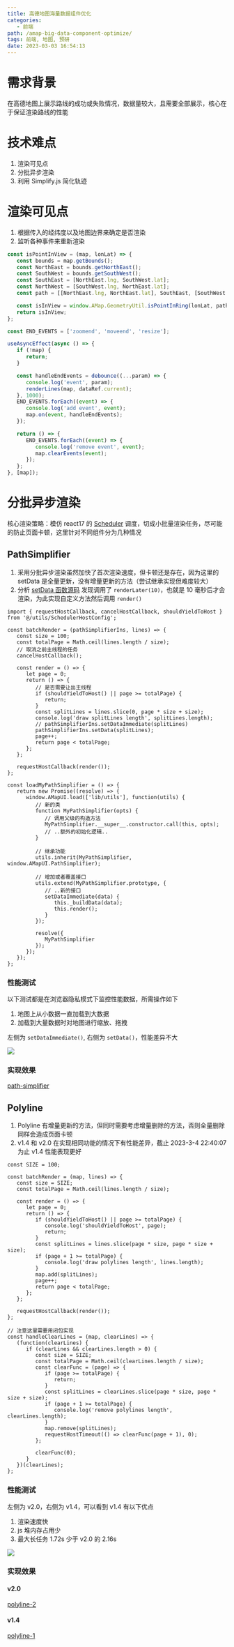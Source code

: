 ```yaml
---
title: 高德地图海量数据组件优化
categories:
   - 前端
path: /amap-big-data-component-optimize/
tags: 前端, 地图, 预研
date: 2023-03-03 16:54:13
---
```


# 需求背景

在高德地图上展示路线的成功或失败情况，数据量较大，且需要全部展示，核心在于保证渲染路线的性能

# 技术难点

1. 渲染可见点
2. 分批异步渲染
3. 利用 Simplify.js 简化轨迹

# 渲染可见点

1. 根据传入的经纬度以及地图边界来确定是否渲染
2. 监听各种事件来重新渲染

```js
const isPointInView = (map, lonLat) => {
   const bounds = map.getBounds();
   const NorthEast = bounds.getNorthEast();
   const SouthWest = bounds.getSouthWest();
   const SouthEast = [NorthEast.lng, SouthWest.lat];
   const NorthWest = [SouthWest.lng, NorthEast.lat];
   const path = [[NorthEast.lng, NorthEast.lat], SouthEast, [SouthWest.lng, SouthWest.lat], NorthWest];

   const isInView = window.AMap.GeometryUtil.isPointInRing(lonLat, path);
   return isInView;
};

const END_EVENTS = ['zoomend', 'moveend', 'resize'];

useAsyncEffect(async () => {
   if (!map) {
      return;
   }

   const handleEndEvents = debounce((...param) => {
      console.log('event', param);
      renderLines(map, dataRef.current);
   }, 1000);
   END_EVENTS.forEach((event) => {
      console.log('add event', event);
      map.on(event, handleEndEvents);
   });

   return () => {
      END_EVENTS.forEach((event) => {
         console.log('remove event', event);
         map.clearEvents(event);
      });
   };
}, [map]);
```

# 分批异步渲染

核心渲染策略：模仿 react17 的 [Scheduler](https://github.com/facebook/react/blob/12adaffef7105e2714f82651ea51936c563fe15c/packages/scheduler/src/forks/SchedulerHostConfig.default.js#L224) 调度，切成小批量渲染任务，尽可能的防止页面卡顿，这里针对不同组件分为几种情况

## PathSimplifier

1. 采用分批异步渲染虽然加快了首次渲染速度，但卡顿还是存在，因为这里的 setData 是全量更新，没有增量更新的方法（尝试继承实现但难度较大）
2. 分析 [setData 函数源码](https://webapi.amap.com/ui/1.1/ui/misc/PathSimplifier.js) 发现调用了 `renderLater(10)`，也就是 10 毫秒后才会渲染，为此实现自定义方法然后调用 `render()`

```js{19}
import { requestHostCallback, cancelHostCallback, shouldYieldToHost } from '@/utils/SchedulerHostConfig';

const batchRender = (pathSimplifierIns, lines) => {
   const size = 100;
   const totalPage = Math.ceil(lines.length / size);
   // 取消之前主线程的任务
   cancelHostCallback();

   const render = () => {
      let page = 0;
      return () => {
         // 是否需要让出主线程
         if (shouldYieldToHost() || page >= totalPage) {
            return;
         }
         const splitLines = lines.slice(0, page * size + size);
         console.log('draw splitLines length', splitLines.length);
         // pathSimplifierIns.setDataImmediate(splitLines)
         pathSimplifierIns.setData(splitLines);
         page++;
         return page < totalPage;
      };
   };

   requestHostCallback(render());
};

const loadMyPathSimplifier = () => {
   return new Promise((resolve) => {
      window.AMapUI.load(['lib/utils'], function(utils) {
         // 新的类
         function MyPathSimplifier(opts) {
            // 调用父级的构造方法
            MyPathSimplifier.__super__.constructor.call(this, opts);
            // ..额外的初始化逻辑..
         }

         // 继承功能
         utils.inherit(MyPathSimplifier, window.AMapUI.PathSimplifier);

         // 增加或者覆盖接口
         utils.extend(MyPathSimplifier.prototype, {
            // ..新的接口
            setDataImmediate(data) {
               this._buildData(data);
               this.render();
            }
         });

         resolve({
            MyPathSimplifier
         });
      });
   });
};
```

### 性能测试

以下测试都是在浏览器隐私模式下监控性能数据，所需操作如下

1. 地图上从小数据一直加载到大数据
2. 加载到大量数据时对地图进行缩放、拖拽

左侧为 `setDataImmediate()`, 右侧为 `setData()`，性能差异不大

![](res/2023-03-05-00-40-30.png)

### 实现效果

[path-simplifier](embedded-codesandbox://amap-big-data-component-optimize/path-simplifier)

## Polyline

1. Polyline 有增量更新的方法，但同时需要考虑增量删除的方法，否则全量删除同样会造成页面卡顿
2. v1.4 和 v2.0 在实现相同功能的情况下有性能差异，截止 2023-3-4 22:40:07 为止 v1.4 性能表现更好

```js{18,41}
const SIZE = 100;

const batchRender = (map, lines) => {
   const size = SIZE;
   const totalPage = Math.ceil(lines.length / size);

   const render = () => {
      let page = 0;
      return () => {
         if (shouldYieldToHost() || page >= totalPage) {
            console.log('shouldYieldToHost', page);
            return;
         }
         const splitLines = lines.slice(page * size, page * size + size);
         if (page + 1 >= totalPage) {
            console.log('draw polylines length', lines.length);
         }
         map.add(splitLines);
         page++;
         return page < totalPage;
      };
   };

   requestHostCallback(render());
};

// 注意这里需要用闭包实现
const handleClearLines = (map, clearLines) => {
   (function(clearLines) {
      if (clearLines && clearLines.length > 0) {
         const size = SIZE;
         const totalPage = Math.ceil(clearLines.length / size);
         const clearFunc = (page) => {
            if (page >= totalPage) {
               return;
            }
            const splitLines = clearLines.slice(page * size, page * size + size);
            if (page + 1 >= totalPage) {
               console.log('remove polylines length', clearLines.length);
            }
            map.remove(splitLines);
            requestHostTimeout(() => clearFunc(page + 1), 0);
         };

         clearFunc(0);
      }
   })(clearLines);
};
```

### 性能测试

左侧为 v2.0，右侧为 v1.4，可以看到 v1.4 有以下优点

1. 渲染速度快
2. js 堆内存占用少
3. 最大长任务 1.72s 少于 v2.0 的 2.16s

![](res/2023-03-05-00-15-17.png)

### 实现效果

#### v2.0

[polyline-2](embedded-codesandbox://amap-big-data-component-optimize/polyline-2)

#### v1.4

[polyline-1](embedded-codesandbox://amap-big-data-component-optimize/polyline-1)
